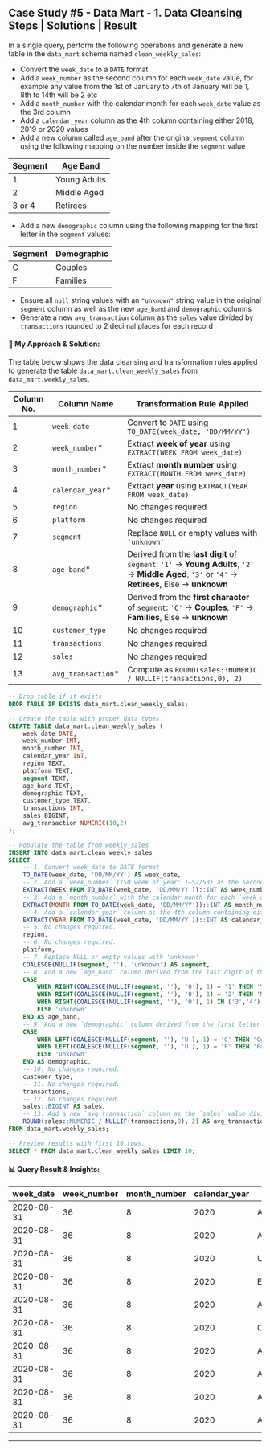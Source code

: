 ## Case Study #5 - Data Mart - 1. Data Cleansing Steps | Solutions | Result

In a single query, perform the following operations and generate a new table in the `data_mart` schema named `clean_weekly_sales`:
- Convert the `week_date` to a `DATE` format
- Add a `week_number` as the second column for each `week_date` value, for example any value from the 1st of January to 7th of January will be 1, 8th to 14th will be 2 etc
- Add a `month_number` with the calendar month for each `week_date` value as the 3rd column
- Add a `calendar_year` column as the 4th column containing either 2018, 2019 or 2020 values
- Add a new column called `age_band` after the original `segment` column using the following mapping on the number inside the `segment` value

| Segment | Age Band       |
|---------|----------------|
| 1       | Young Adults   |
| 2       | Middle Aged    |
| 3 or 4  | Retirees       |

- Add a new `demographic` column using the following mapping for the first letter in the `segment` values:

| Segment | Demographic |
|---------|-------------|
| C       | Couples     |
| F       | Families    |

- Ensure all `null` string values with an `"unknown"` string value in the original `segment` column as well as the new `age_band` and `demographic` columns
- Generate a new `avg_transaction` column as the `sales` value divided by `transactions` rounded to 2 decimal places for each record


#### 🧠 My Approach & Solution:

The table below shows the data cleansing and transformation rules applied to generate the table `data_mart.clean_weekly_sales` from `data_mart.weekly_sales`.

| **Column No.** | **Column Name**       | **Transformation Rule Applied**                                                                 |
|-------|------------------|------------------------------------------------------------------------------------------|
| 1     | `week_date`      | Convert to `DATE` using `TO_DATE(week_date, 'DD/MM/YY')`                                |
| 2     | `week_number`*   | Extract **week of year** using `EXTRACT(WEEK FROM week_date)`                           |
| 3     | `month_number`*  | Extract **month number** using `EXTRACT(MONTH FROM week_date)`                          |
| 4     | `calendar_year`* | Extract **year** using `EXTRACT(YEAR FROM week_date)`                                   |
| 5     | `region`         | No changes required                                                                             |
| 6     | `platform`       | No changes required                                                                              |
| 7     | `segment`        | Replace `NULL` or empty values with `'unknown'`                                         |
| 8     | `age_band`*      | Derived from the **last digit** of `segment`: `'1'` → **Young Adults**, `'2'` → **Middle Aged**, `'3'` or `'4'` → **Retirees**, Else → **unknown** |
| 9     | `demographic`*   | Derived from the **first character** of `segment`: `'C'` → **Couples**, `'F'` → **Families**, Else → **unknown** |
| 10    | `customer_type`  | No changes required                                                                               |
| 11    | `transactions`   | No changes required                                                                              |
| 12    | `sales`          | No changes required                                    |
| 13    | `avg_transaction`* | Compute as `ROUND(sales::NUMERIC / NULLIF(transactions,0), 2)`                        |


````sql
-- Drop table if it exists
DROP TABLE IF EXISTS data_mart.clean_weekly_sales;

-- Create the table with proper data types
CREATE TABLE data_mart.clean_weekly_sales (
    week_date DATE,
    week_number INT,
    month_number INT,
    calendar_year INT,
    region TEXT,
    platform TEXT,
    segment TEXT,
    age_band TEXT,
    demographic TEXT,
    customer_type TEXT,
    transactions INT,
    sales BIGINT,
    avg_transaction NUMERIC(10,2)
);

-- Populate the table from weekly_sales
INSERT INTO data_mart.clean_weekly_sales
SELECT
	-- 1. Convert week_date to DATE format
    TO_DATE(week_date, 'DD/MM/YY') AS week_date,
    -- 2. Add a `week_number` (ISO week of year: 1–52/53) as the second column for each `week_date`.
    EXTRACT(WEEK FROM TO_DATE(week_date, 'DD/MM/YY'))::INT AS week_number,
    -- 3. Add a `month_number` with the calendar month for each `week_date` value as the 3rd column.
    EXTRACT(MONTH FROM TO_DATE(week_date, 'DD/MM/YY'))::INT AS month_number,
    -- 4. Add a `calendar_year` column as the 4th column containing either 2018, 2019 or 2020 values.
    EXTRACT(YEAR FROM TO_DATE(week_date, 'DD/MM/YY'))::INT AS calendar_year,
    -- 5. No changes required.
    region,
    -- 6. No changes required.
    platform,
    -- 7. Replace NULL or empty values with 'unknown'
    COALESCE(NULLIF(segment, ''), 'unknown') AS segment,
    -- 8. Add a new `age_band` column derived from the last digit of the `segment` value. Null or empty `segment` values are replaced with `'unknown'`. 
    CASE 
        WHEN RIGHT(COALESCE(NULLIF(segment, ''), '0'), 1) = '1' THEN 'Young Adults'
        WHEN RIGHT(COALESCE(NULLIF(segment, ''), '0'), 1) = '2' THEN 'Middle Aged'
        WHEN RIGHT(COALESCE(NULLIF(segment, ''), '0'), 1) IN ('3','4') THEN 'Retirees'
        ELSE 'unknown'
    END AS age_band,
    -- 9. Add a new `demographic` column derived from the first letter of the `segment` value. Null or empty `segment` values are replaced with `'unknown'`. 
    CASE
        WHEN LEFT(COALESCE(NULLIF(segment, ''), 'U'), 1) = 'C' THEN 'Couples'
        WHEN LEFT(COALESCE(NULLIF(segment, ''), 'U'), 1) = 'F' THEN 'Families'
        ELSE 'unknown'
    END AS demographic,
    -- 10. No changes required.
    customer_type,
    -- 11. No changes required.
    transactions,
    -- 12. No changes required.
    sales::BIGINT AS sales,
    -- 13. Add a new `avg_transaction` column as the `sales` value divided by `transactions`, rounded to 2 decimal places for each record.
    ROUND(sales::NUMERIC / NULLIF(transactions,0), 2) AS avg_transaction
FROM data_mart.weekly_sales;

-- Preview results with first 10 rows.
SELECT * FROM data_mart.clean_weekly_sales LIMIT 10;

  ````

#### 📊 Query Result & Insights:
| week_date  | week_number | month_number | calendar_year | region | platform | segment | age_band     | demographic | customer_type | transactions | sales    | avg_transaction |
| ---------- | ----------- | ------------ | ------------- | ------ | -------- | ------- | ------------ | ----------- | ------------- | ------------ | -------- | --------------- |
| 2020-08-31 | 36          | 8            | 2020          | ASIA   | Retail   | C3      | Retirees     | Couples     | New           | 120631       | 3656163  | 30.31           |
| 2020-08-31 | 36          | 8            | 2020          | ASIA   | Retail   | F1      | Young Adults | Families    | New           | 31574        | 996575   | 31.56           |
| 2020-08-31 | 36          | 8            | 2020          | USA    | Retail   | null    | unknown      | unknown     | Guest         | 529151       | 16509610 | 31.20           |
| 2020-08-31 | 36          | 8            | 2020          | EUROPE | Retail   | C1      | Young Adults | Couples     | New           | 4517         | 141942   | 31.42           |
| 2020-08-31 | 36          | 8            | 2020          | AFRICA | Retail   | C2      | Middle Aged  | Couples     | New           | 58046        | 1758388  | 30.29           |
| 2020-08-31 | 36          | 8            | 2020          | CANADA | Shopify  | F2      | Middle Aged  | Families    | Existing      | 1336         | 243878   | 182.54          |
| 2020-08-31 | 36          | 8            | 2020          | AFRICA | Shopify  | F3      | Retirees     | Families    | Existing      | 2514         | 519502   | 206.64          |
| 2020-08-31 | 36          | 8            | 2020          | ASIA   | Shopify  | F1      | Young Adults | Families    | Existing      | 2158         | 371417   | 172.11          |
| 2020-08-31 | 36          | 8            | 2020          | AFRICA | Shopify  | F2      | Middle Aged  | Families    | New           | 318          | 49557    | 155.84          |
| 2020-08-31 | 36          | 8            | 2020          | AFRICA | Retail   | C3      | Retirees     | Couples     | New           | 111032       | 3888162  | 35.02           |
---
